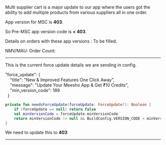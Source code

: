 

Multi supplier cart is a major update to our app where the users got the ability to add multiple products from various suppliers all in one order. 


App version for MSC is **403**.

So Pre-MSC app version code is **< 403**.


Details on orders with these app versions :
To be filled.

NMV/MAU: 
Order Count: 


----

This is the current force update details we are sending in config. 

"force_update": {  
    "title": "New & Improved Features One Click Away",  
    "message": "Update Your Meesho App & Get ₹10 Credits",  
    "min_version_code": 189  
  }

```kotlin
private fun needsForceUpdate(forceUpdate: ForceUpdate?): Boolean {  
    if (forceUpdate == null) return false  
    val minVersionCode = forceUpdate.minVersionCode  
    return minVersionCode != null && BuildConfig.VERSION_CODE < minVersionCode  
}
```


We need to update this to **403**

---
